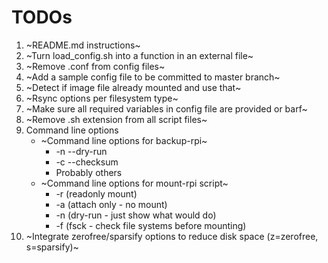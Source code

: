 # TODOs #

1. ~README.md instructions~
1. ~Turn load_config.sh into a function in an external file~
1. ~Remove .conf from config files~
1. ~Add a sample config file to be committed to master branch~
1. ~Detect if image file already mounted and use that~
1. ~Rsync options per filesystem type~<br/>
1. ~Make sure all required variables in config file are provided or barf~
1. ~Remove .sh extension from all script files~
1. Command line options
	* ~Command line options for backup-rpi~
		* -n --dry-run
		* -c --checksum
		* Probably others
	* ~Command line options for mount-rpi script~
		* -r (readonly mount)
		* -a (attach only - no mount)
		* -n (dry-run - just show what would do)
		* -f (fsck - check file systems before mounting)
1. ~Integrate zerofree/sparsify options to reduce disk space (z=zerofree, s=sparsify)~
